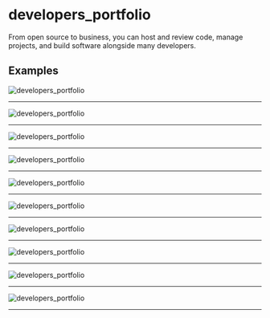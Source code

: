 # developers_portfolio
From open source to business, you can host and review code, manage projects, and build software alongside many developers.


## Examples
![developers_portfolio](https://github.com/LazyBruceWayne/developers_portfolio/blob/master/1.png)
<hr>

![developers_portfolio](https://github.com/LazyBruceWayne/developers_portfolio/blob/master/2.png)
<hr>

![developers_portfolio](https://github.com/LazyBruceWayne/developers_portfolio/blob/master/3.png)
<hr>

![developers_portfolio](https://github.com/LazyBruceWayne/developers_portfolio/blob/master/4.png)
<hr>

![developers_portfolio](https://github.com/LazyBruceWayne/developers_portfolio/blob/master/5.png)
<hr>

![developers_portfolio](https://github.com/LazyBruceWayne/developers_portfolio/blob/master/6.png)
<hr>

![developers_portfolio](https://github.com/LazyBruceWayne/developers_portfolio/blob/master/7.png)
<hr>

![developers_portfolio](https://github.com/LazyBruceWayne/developers_portfolio/blob/master/8.png)
<hr>

![developers_portfolio](https://github.com/LazyBruceWayne/developers_portfolio/blob/master/9.png)
<hr>

![developers_portfolio](https://github.com/LazyBruceWayne/developers_portfolio/blob/master/10.png)
<hr>
